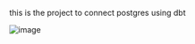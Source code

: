 this is the project to connect postgres using dbt

![image](https://github.com/laichiwo/dbt_trial/assets/53397040/548f65c9-f459-47cb-bfec-c2ab51026b79)

